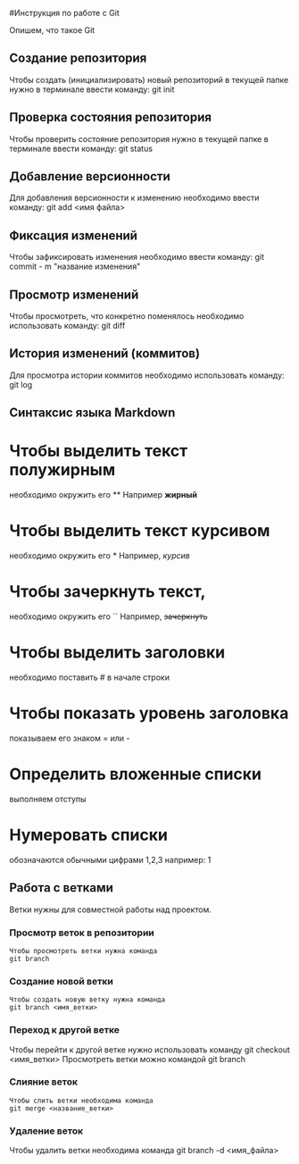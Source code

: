 #Инструкция по работе с Git

Опишем, что такое Git

## Создание репозитория
Чтобы создать (инициализировать) новый репозиторий в текущей папке нужно в терминале ввести команду:
    git init

## Проверка состояния репозитория
Чтобы проверить состояние репозитория нужно в текущей папке в терминале ввести команду:
    git status
## Добавление версионности
Для добавления версионности к изменению необходимо ввести команду:
    git add <имя файла>

## Фиксация изменений
Чтобы зафиксировать изменения необходимо ввести команду:
    git commit - m "название изменения"
## Просмотр изменений 
Чтобы просмотреть, что конкретно поменялось необходимо использовать команду:
    git diff
## История изменений (коммитов)
Для просмотра истории коммитов необходимо использовать команду:
    git log

## Синтаксис языка Markdown
# Чтобы выделить текст полужирным
 необходимо окружить его ** 
    Например **жирный**
# Чтобы выделить текст курсивом
 необходимо окружить его *
    Например, *курсив*
# Чтобы зачеркнуть текст,
 необходимо окружить его ``
    Например, ~~зачеркнуть~~
# Чтобы выделить заголовки
необходимо поставить # в начале строки
# Чтобы показать уровень заголовка 
показываем его знаком = или -
# Определить вложенные списки
выполняем отступы
# Нумеровать списки
обозначаются обычными цифрами 1,2,3
например:
1
 
## Работа с ветками

Ветки нужны для совместной работы над проектом.

### Просмотр веток в репозитории
    Чтобы просмотреть ветки нужна команда 
    git branch

### Создание новой ветки 

    Чтобы создать новую ветку нужна команда 
    git branch <имя_ветки>

### Переход к другой ветке
Чтобы перейти к другой ветке нужно использовать команду 
git checkout <имя_ветки>
Просмотреть ветки можно командой 
git branch  

### Слияние веток
    Чтобы слить ветки необходима команда 
    git merge <название_ветки>


### Удаление веток
Чтобы удалить ветки необходима команда
git branch -d <имя_файла>


